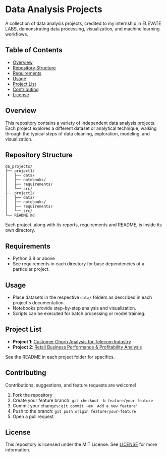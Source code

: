 # Data Analysis Projects

A collection of data analysis projects, credited to my internship in ELEVATE LABS, demonstrating data processing, visualization, and machine learning workflows. 

## Table of Contents

- [Overview](#overview)
- [Repository Structure](#repository-structure)
- [Requirements](#requirements)
- [Usage](#usage)
- [Project List](#project-list)
- [Contributing](#contributing)
- [License](#license)

## Overview

This repository contains a variety of independent data analysis projects. Each project explores a different dataset or analytical technique, walking through the typical steps of data cleaning, exploration, modeling, and visualization.

## Repository Structure

```
da_projects/
├── project1/
│   ├── data/
│   ├── notebooks/
│   ├── requirements/
│   └── src/
├── project2/
│   ├── data/
│   ├── notebooks/
│   ├── requirements/
│   └── src/
└── README.md
```

Each project, along with its reports, requirements and README, is inside its own directory.

## Requirements

- Python 3.8 or above
- See requirements in each directory for base dependencies of a particular project.

## Usage

- Place datasets in the respective `data/` folders as described in each project's documentation.
- Notebooks provide step-by-step analysis and visualization.
- Scripts can be executed for batch processing or model training.

## Project List

- **Project 1**: [Customer Churn Analysis for Telecom Industry](https://github.com/kaix-404/da_projects/tree/main/customer_churn_analysis)
- **Project 2**: [Retail Business Performance & Profitability Analysis](https://github.com/kaix-404/da_projects/tree/main/retail_business_performance)

See the README in each project folder for specifics.

## Contributing

Contributions, suggestions, and feature requests are welcome!

1. Fork the repository
2. Create your feature branch: `git checkout -b feature/your-feature`
3. Commit your changes: `git commit -am 'Add a new feature'`
4. Push to the branch: `git push origin feature/your-feature`
5. Open a pull request

## License

This repository is licensed under the MIT License. See [LICENSE](LICENSE) for more information.
